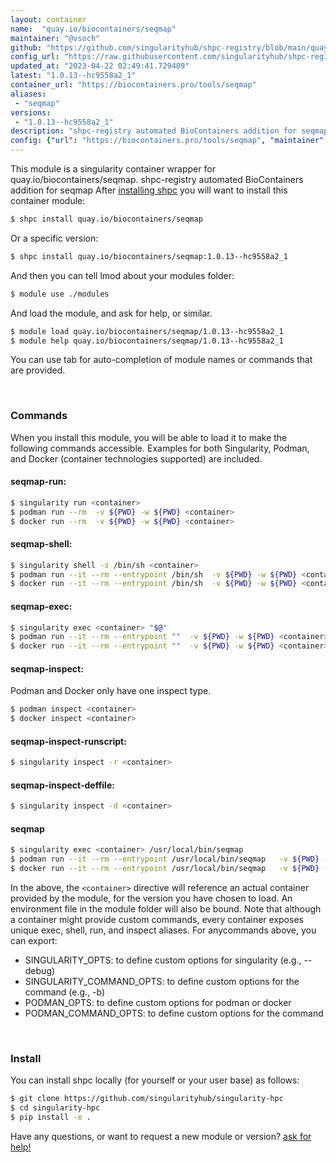 ```yaml
---
layout: container
name:  "quay.io/biocontainers/seqmap"
maintainer: "@vsoch"
github: "https://github.com/singularityhub/shpc-registry/blob/main/quay.io/biocontainers/seqmap/container.yaml"
config_url: "https://raw.githubusercontent.com/singularityhub/shpc-registry/main/quay.io/biocontainers/seqmap/container.yaml"
updated_at: "2023-04-22 02:49:41.729409"
latest: "1.0.13--hc9558a2_1"
container_url: "https://biocontainers.pro/tools/seqmap"
aliases:
 - "seqmap"
versions:
 - "1.0.13--hc9558a2_1"
description: "shpc-registry automated BioContainers addition for seqmap"
config: {"url": "https://biocontainers.pro/tools/seqmap", "maintainer": "@vsoch", "description": "shpc-registry automated BioContainers addition for seqmap", "latest": {"1.0.13--hc9558a2_1": "sha256:ebd8f57ab1e2ae461b228641ef9766b110c98698359e3689fb5b2c4ae3d09abf"}, "tags": {"1.0.13--hc9558a2_1": "sha256:ebd8f57ab1e2ae461b228641ef9766b110c98698359e3689fb5b2c4ae3d09abf"}, "docker": "quay.io/biocontainers/seqmap", "aliases": {"seqmap": "/usr/local/bin/seqmap"}}
---
```


This module is a singularity container wrapper for quay.io/biocontainers/seqmap.
shpc-registry automated BioContainers addition for seqmap
After [installing shpc](#install) you will want to install this container module:


```bash
$ shpc install quay.io/biocontainers/seqmap
```

Or a specific version:

```bash
$ shpc install quay.io/biocontainers/seqmap:1.0.13--hc9558a2_1
```

And then you can tell lmod about your modules folder:

```bash
$ module use ./modules
```

And load the module, and ask for help, or similar.

```bash
$ module load quay.io/biocontainers/seqmap/1.0.13--hc9558a2_1
$ module help quay.io/biocontainers/seqmap/1.0.13--hc9558a2_1
```

You can use tab for auto-completion of module names or commands that are provided.

<br>

### Commands

When you install this module, you will be able to load it to make the following commands accessible.
Examples for both Singularity, Podman, and Docker (container technologies supported) are included.

#### seqmap-run:

```bash
$ singularity run <container>
$ podman run --rm  -v ${PWD} -w ${PWD} <container>
$ docker run --rm  -v ${PWD} -w ${PWD} <container>
```

#### seqmap-shell:

```bash
$ singularity shell -s /bin/sh <container>
$ podman run --it --rm --entrypoint /bin/sh  -v ${PWD} -w ${PWD} <container>
$ docker run --it --rm --entrypoint /bin/sh  -v ${PWD} -w ${PWD} <container>
```

#### seqmap-exec:

```bash
$ singularity exec <container> "$@"
$ podman run --it --rm --entrypoint ""  -v ${PWD} -w ${PWD} <container> "$@"
$ docker run --it --rm --entrypoint ""  -v ${PWD} -w ${PWD} <container> "$@"
```

#### seqmap-inspect:

Podman and Docker only have one inspect type.

```bash
$ podman inspect <container>
$ docker inspect <container>
```

#### seqmap-inspect-runscript:

```bash
$ singularity inspect -r <container>
```

#### seqmap-inspect-deffile:

```bash
$ singularity inspect -d <container>
```


#### seqmap

```bash
$ singularity exec <container> /usr/local/bin/seqmap
$ podman run --it --rm --entrypoint /usr/local/bin/seqmap   -v ${PWD} -w ${PWD} <container> -c " $@"
$ docker run --it --rm --entrypoint /usr/local/bin/seqmap   -v ${PWD} -w ${PWD} <container> -c " $@"
```



In the above, the `<container>` directive will reference an actual container provided
by the module, for the version you have chosen to load. An environment file in the
module folder will also be bound. Note that although a container
might provide custom commands, every container exposes unique exec, shell, run, and
inspect aliases. For anycommands above, you can export:

 - SINGULARITY_OPTS: to define custom options for singularity (e.g., --debug)
 - SINGULARITY_COMMAND_OPTS: to define custom options for the command (e.g., -b)
 - PODMAN_OPTS: to define custom options for podman or docker
 - PODMAN_COMMAND_OPTS: to define custom options for the command

<br>

### Install

You can install shpc locally (for yourself or your user base) as follows:

```bash
$ git clone https://github.com/singularityhub/singularity-hpc
$ cd singularity-hpc
$ pip install -e .
```

Have any questions, or want to request a new module or version? [ask for help!](https://github.com/singularityhub/singularity-hpc/issues)